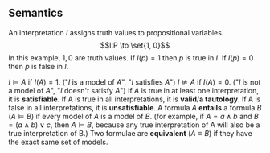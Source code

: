 ## Semantics
An interpretation $I$ assigns truth values to propositional variables.
$$I:P \to \set{1, 0}$$
In this example, $1, 0$ are truth values.
If $I(p) = 1$ then $p$ is true in $I$.
If $I(p) = 0$ then $p$ is false in $I$.

$I \models A$ if $I(A) = 1$. ("$I$ is a model of $A$", "$I$ satisfies $A$")
$I \not\models A$ if $I(A) = 0$. ("$I$ is not a model of $A$", "$I$ doesn't satisfy $A$")
If $A$ is true in at least one interpretation, it is **satisfiable**.
If A is true in all interpretations, it is **valid**/**a tautology**.
If A is false in all interpretations, it is **unsatisfiable**.
A formula $A$ **entails** a formula $B$ ($A \models B$) if every model of $A$ is a model of $B$.
(for example, if $A = a \land b$ and $B = (a \land b) \lor c$, then $A \models B$, because any true interpretation of A will also be a true interpretation of B.)
Two formulae are **equivalent** ($A \equiv B$) if they have the exact same set of models.
